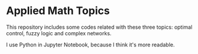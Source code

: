 # Applied Math Topics
This repository includes some codes related with these three topics: optimal control, fuzzy logic and complex networks.

I use Python in Jupyter Notebook, because I think it's more readable. 
